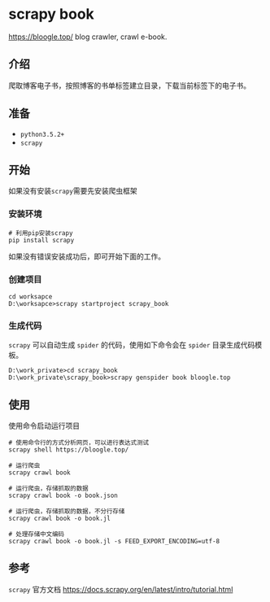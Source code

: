 # scrapy book
https://bloogle.top/ blog crawler, crawl e-book.

## 介绍

爬取博客电子书，按照博客的书单标签建立目录，下载当前标签下的电子书。

## 准备

- `python3.5.2+`
- `scrapy`

## 开始

如果没有安装`scrapy`需要先安装爬虫框架

### 安装环境

```shell
# 利用pip安装scrapy
pip install scrapy
```

如果没有错误安装成功后，即可开始下面的工作。

### 创建项目

```shell
cd worksapce
D:\worksapce>scrapy startproject scrapy_book
```

### 生成代码

`scrapy` 可以自动生成 `spider` 的代码，使用如下命令会在 `spider` 目录生成代码模板。

```shell
D:\work_private>cd scrapy_book
D:\work_private\scrapy_book>scrapy genspider book bloogle.top
```

## 使用

使用命令启动运行项目

```shell
# 使用命令行的方式分析网页，可以进行表达式测试
scrapy shell https://bloogle.top/

# 运行爬虫
scrapy crawl book

# 运行爬虫，存储抓取的数据
scrapy crawl book -o book.json

# 运行爬虫，存储抓取的数据，不分行存储
scrapy crawl book -o book.jl

# 处理存储中文编码
scrapy crawl book -o book.jl -s FEED_EXPORT_ENCODING=utf-8
```

## 参考

`scrapy` 官方文档 https://docs.scrapy.org/en/latest/intro/tutorial.html